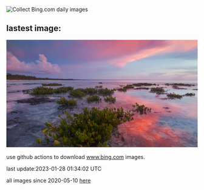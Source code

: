![Collect Bing.com daily images](https://github.com/counter2015/bing-daily-images/workflows/Collect%20Bing.com%20daily%20images/badge.svg)
## lastest image:
![](images/RedMangrove.jpg)

use github actions to download www.bing.com images.

last update:2023-01-28 01:34:02 UTC

all images since 2020-05-10 [here](https://github.com/counter2015/bing-daily-images/tree/master/images) 
